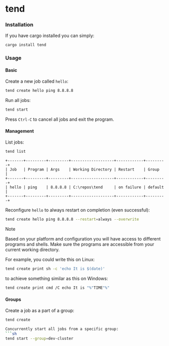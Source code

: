 # tend

### Installation

If you have cargo installed you can simply:
```sh
cargo install tend
```

### Usage

#### Basic
Create a new job called `hello`:
```sh
tend create hello ping 8.8.8.8
```

Run all jobs:
```sh
tend start
```

Press `Ctrl-C` to cancel all jobs and exit the program.

#### Management

List jobs:
```sh
tend list
```

```
+-------+---------+---------+-------------------+------------+---------+
| Job   | Program | Args    | Working Directory | Restart    | Group   |
+-------+---------+---------+-------------------+------------+---------+
| hello | ping    | 8.8.8.8 | C:\repos\tend     | on failure | default |
+-------+---------+---------+-------------------+------------+---------+
```

Reconfigure `hello` to always restart on completion (even successful):
```sh
tend create hello ping 8.8.8.8 --restart=always --overwrite
```

> [!NOTE]  
> Based on your platform and configuration you will have access to different programs and shells. Make sure the programs are accessible from your current working directory.
>
> For example, you could write this on Linux:
> ```sh
> tend create print sh -c 'echo It is $(date)'
> ```
> to achieve something similar as this on Windows:
> ```sh
> tend create print cmd /C echo It is "%"TIME"%"
> ```

#### Groups

Create a job as a part of a group:
```sh
tend create 

Concurrently start all jobs from a specific group:
```sh
tend start --group=dev-cluster
```